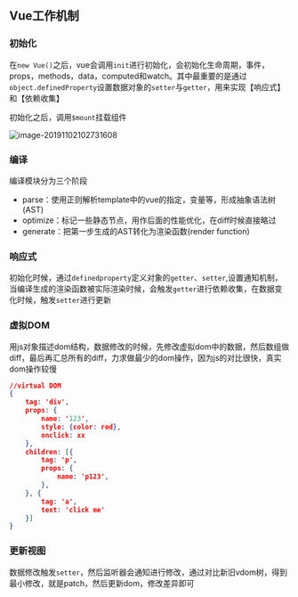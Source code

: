 ## Vue工作机制

### 初始化

在`new Vue()`之后，vue会调用`init`进行初始化，会初始化生命周期，事件，props，methods，data，computed和watch。其中最重要的是通过`object.definedProperty`设置数据对象的`setter`与`getter`，用来实现【响应式】和【依赖收集】



初始化之后，调用`$mount`挂载组件

![image-20191102102731608](C:\Users\xnn\AppData\Roaming\Typora\typora-user-images\image-20191102102731608.png)

 

### 编译

编译模块分为三个阶段

- parse：使用正则解析template中的vue的指定，变量等，形成抽象语法树(AST)
- optimize：标记一些静态节点，用作后面的性能优化，在diff时候直接略过
- generate：把第一步生成的AST转化为渲染函数(render function)



### 响应式

初始化时候，通过`definedproperty`定义对象的`getter`、`setter`,设置通知机制，当编译生成的渲染函数被实际渲染时候，会触发`getter`进行依赖收集，在数据变化时候，触发`setter`进行更新



### 虚拟DOM

用js对象描述dom结构，数据修改的时候，先修改虚拟dom中的数据，然后数组做diff，最后再汇总所有的diff，力求做最少的dom操作，因为js的对比很快，真实dom操作较慢

```json
//virtual DOM
{
    tag: 'div',
    props: {
        name: '123',
        style: {color: red},
        onclick: xx
    },
    children: [{
        tag: 'p',
        props: {
            name: 'p123',
        }, 
    }, {
        tag: 'a',
        text: 'click me'
    }]
}
```



### 更新视图

数据修改触发`setter`，然后监听器会通知进行修改，通过对比新旧vdom树，得到最小修改，就是patch，然后更新dom，修改差异即可



 